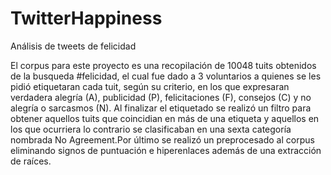 # TwitterHappiness
Análisis de tweets de felicidad 

El corpus para este proyecto es una recopilación de 10048 tuits obtenidos de la busqueda #felicidad, el cual fue dado a 3 voluntarios a quienes se les pidió etiquetaran cada tuit, según su criterio, en los que expresaran verdadera alegría (A), publicidad (P), felicitaciones (F), consejos (C) y no alegría o sarcasmos (N). Al finalizar el etiquetado se realizó un filtro para obtener aquellos tuits que coincidian en más de una etiqueta y aquellos en los que ocurriera lo contrario se clasificaban en una sexta categoría nombrada No Agreement.Por último se realizó un preprocesado al corpus eliminando signos de puntuación e hiperenlaces además de una extracción de raíces.
